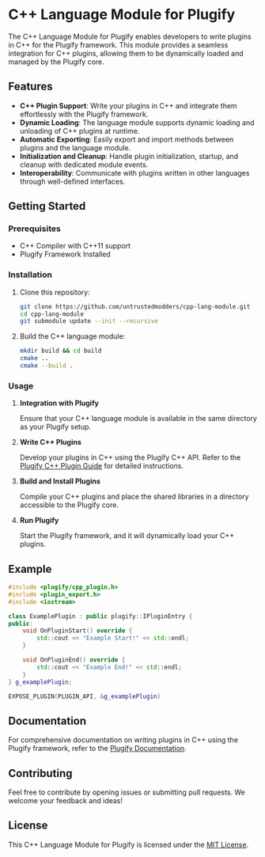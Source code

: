 # C++ Language Module for Plugify

The C++ Language Module for Plugify enables developers to write plugins in C++ for the Plugify framework. This module provides a seamless integration for C++ plugins, allowing them to be dynamically loaded and managed by the Plugify core.

## Features

- **C++ Plugin Support**: Write your plugins in C++ and integrate them effortlessly with the Plugify framework.
- **Dynamic Loading**: The language module supports dynamic loading and unloading of C++ plugins at runtime.
- **Automatic Exporting**: Easily export and import methods between plugins and the language module.
- **Initialization and Cleanup**: Handle plugin initialization, startup, and cleanup with dedicated module events.
- **Interoperability**: Communicate with plugins written in other languages through well-defined interfaces.

## Getting Started

### Prerequisites

- C++ Compiler with C++11 support
- Plugify Framework Installed

### Installation

1. Clone this repository:

    ```bash
    git clone https://github.com/untrustedmodders/cpp-lang-module.git
    cd cpp-lang-module
    git submodule update --init --recursive
    ```

2. Build the C++ language module:

    ```bash
    mkdir build && cd build
    cmake ..
    cmake --build .
    ```

### Usage

1. **Integration with Plugify**

   Ensure that your C++ language module is available in the same directory as your Plugify setup.

2. **Write C++ Plugins**

   Develop your plugins in C++ using the Plugify C++ API. Refer to the [Plugify C++ Plugin Guide](https://docs.plugify.io/cpp-plugin-guide) for detailed instructions.

3. **Build and Install Plugins**

   Compile your C++ plugins and place the shared libraries in a directory accessible to the Plugify core.

4. **Run Plugify**

   Start the Plugify framework, and it will dynamically load your C++ plugins.

## Example

```c++
#include <plugify/cpp_plugin.h>
#include <plugin_export.h>
#include <iostream>

class ExamplePlugin : public plugify::IPluginEntry {
public:
	void OnPluginStart() override {
		std::cout << "Example Start!" << std::endl;
	}

	void OnPluginEnd() override {
		std::cout << "Example End!" << std::endl;
	}
} g_examplePlugin;

EXPOSE_PLUGIN(PLUGIN_API, &g_examplePlugin)
```

## Documentation

For comprehensive documentation on writing plugins in C++ using the Plugify framework, refer to the [Plugify Documentation](https://docs.plugify.io).

## Contributing

Feel free to contribute by opening issues or submitting pull requests. We welcome your feedback and ideas!

## License

This C++ Language Module for Plugify is licensed under the [MIT License](LICENSE).
